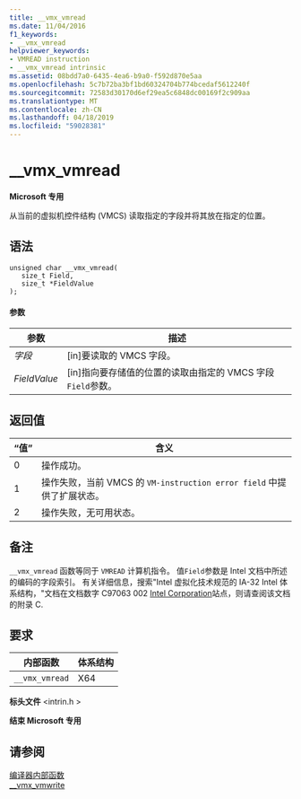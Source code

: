```yaml
---
title: __vmx_vmread
ms.date: 11/04/2016
f1_keywords:
- __vmx_vmread
helpviewer_keywords:
- VMREAD instruction
- __vmx_vmread intrinsic
ms.assetid: 08bdd7a0-6435-4ea6-b9a0-f592d870e5aa
ms.openlocfilehash: 5c7b72ba3bf1bd60324704b774bcedaf5612240f
ms.sourcegitcommit: 72583d30170d6ef29ea5c6848dc00169f2c909aa
ms.translationtype: MT
ms.contentlocale: zh-CN
ms.lasthandoff: 04/18/2019
ms.locfileid: "59028381"
---
```

# <a name="vmxvmread"></a>__vmx_vmread

**Microsoft 专用**

从当前的虚拟机控件结构 (VMCS) 读取指定的字段并将其放在指定的位置。

## <a name="syntax"></a>语法

```
unsigned char __vmx_vmread(
   size_t Field,
   size_t *FieldValue
);
```

#### <a name="parameters"></a>参数

|参数|描述|
|---------------|-----------------|
|*字段*|[in]要读取的 VMCS 字段。|
|*FieldValue*|[in]指向要存储值的位置的读取由指定的 VMCS 字段`Field`参数。|

## <a name="return-value"></a>返回值

|“值”|含义|
|-----------|-------------|
|0|操作成功。|
|1|操作失败，当前 VMCS 的 `VM-instruction error field` 中提供了扩展状态。|
|2|操作失败，无可用状态。|

## <a name="remarks"></a>备注

`__vmx_vmread` 函数等同于 `VMREAD` 计算机指令。 值`Field`参数是 Intel 文档中所述的编码的字段索引。 有关详细信息，搜索"Intel 虚拟化技术规范的 IA-32 Intel 体系结构，"文档在文档数字 C97063 002 [Intel Corporation](https://software.intel.com/articles/intel-sdm)站点，则请查阅该文档的附录 C.

## <a name="requirements"></a>要求

|内部函数|体系结构|
|---------------|------------------|
|`__vmx_vmread`|X64|

**标头文件** \<intrin.h >

**结束 Microsoft 专用**

## <a name="see-also"></a>请参阅

[编译器内部函数](../intrinsics/compiler-intrinsics.md)<br/>
[__vmx_vmwrite](../intrinsics/vmx-vmwrite.md)